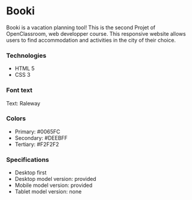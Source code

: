 # Booki #

Booki is a vacation planning tool! This is the second Projet of OpenClassroom, web developper course. 
This responsive website allows users to find accommodation and activities in the city of their choice. 

### Technologies ###
  - HTML 5
  - CSS 3

### Font text ###
Text: Raleway

### Colors ###

  - Primary: #0065FC
  - Secondary: #DEEBFF
  - Tertiary: #F2F2F2

### Specifications ###
  - Desktop first
  - Desktop model version: provided
  - Mobile model version: provided
  - Tablet model version: none

